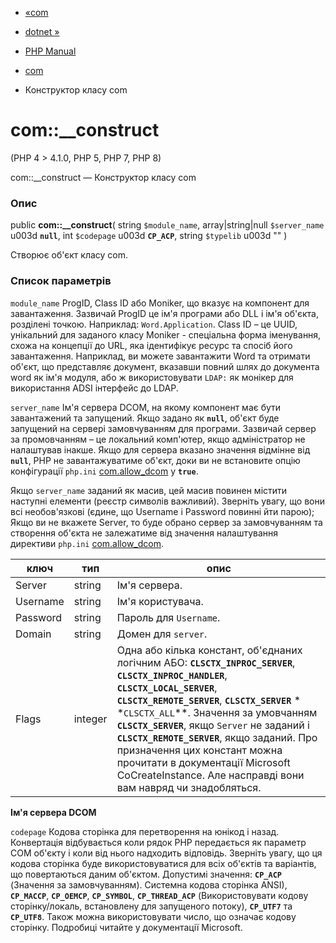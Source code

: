 - [«com](class.com.md)
- [dotnet »](class.dotnet.md)

- [PHP Manual](index.md)
- [com](class.com.md)
- Конструктор класу com

# com::\_\_construct

(PHP 4 \> 4.1.0, PHP 5, PHP 7, PHP 8)

com::\_\_construct — Конструктор класу com

### Опис

public **com::\_\_construct**(
string `$module_name`,
array\|string\|null `$server_name` u003d **`null`**,
int `$codepage` u003d **`CP_ACP`**,
string `$typelib` u003d ""
)

Створює об'єкт класу com.

### Список параметрів

`module_name`
ProgID, Class ID або Moniker, що вказує на компонент для завантаження.
Зазвичай ProgID це ім'я програми або DLL і ім'я об'єкта, розділені
точкою. Наприклад: `Word.Application`. Class ID – це UUID, унікальний
для заданого класу Moniker - спеціальна форма іменування, схожа на
концепції до URL, яка ідентифікує ресурс та спосіб його завантаження.
Наприклад, ви можете завантажити Word та отримати об'єкт, що представляє
документ, вказавши повний шлях до документа word як ім'я модуля, або ж
використовувати `LDAP:` як монікер для використання ADSI
інтерфейс до LDAP.

`server_name`
Ім'я сервера DCOM, на якому компонент має бути завантажений та запущений.
Якщо задано як **`null`**, об'єкт буде запущений на сервері
замовчуванням для програми. Зазвичай сервер за промовчанням – це локальний
комп'ютер, якщо адміністратор не налаштував інакше. Якщо для сервера
вказано значення відмінне від **`null`**, PHP не завантажуватиме об'єкт,
доки ви не встановите опцію конфігурації `php.ini`
[com.allow_dcom](com.configuration.md#ini.com.allow-dcom) у
**`true`**.

Якщо `server_name` заданий як масив, цей масив повинен містити
наступні елементи (реєстр символів важливий). Зверніть увагу, що вони
всі необов'язкові (єдине, що Username і Password повинні йти
парою); Якщо ви не вкажете Server, то буде обрано сервер за замовчуванням та
створення об'єкта не залежатиме від значення налаштування директиви
`php.ini` [com.allow_dcom](com.configuration.md#ini.com.allow-dcom).

| ключ     | тип     | опис                                                                                                                                                                                                                                                                                                                                                                                                                                                              |
| -------- | ------- | ----------------------------------------------------------------------------------------------------------------------------------------------------------------------------------------------------------------------------------------------------------------------------------------------------------------------------------------------------------------------------------------------------------------------------------------------------------------- |
| Server   | string  | Ім'я сервера.                                                                                                                                                                                                                                                                                                                                                                                                                                                     |
| Username | string  | Ім'я користувача.                                                                                                                                                                                                                                                                                                                                                                                                                                                 |
| Password | string  | Пароль для `Username`.                                                                                                                                                                                                                                                                                                                                                                                                                                            |
| Domain   | string  | Домен для `server`.                                                                                                                                                                                                                                                                                                                                                                                                                                               |
| Flags    | integer | Одна або кілька констант, об'єднаних логічним АБО: **`CLSCTX_INPROC_SERVER`**, **`CLSCTX_INPROC_HANDLER`**, **`CLSCTX_LOCAL_SERVER`**, **`CLSCTX_REMOTE_SERVER`**, **`CLSCTX_SERVER`** * *`CLSCTX_ALL`**. Значення за умовчанням **`CLSCTX_SERVER`**, якщо `Server` не заданий і **`CLSCTX_REMOTE_SERVER`**, якщо заданий. Про призначення цих констант можна прочитати в документації Microsoft CoCreateInstance. Але насправді вони вам навряд чи знадобляться. |

**Ім'я сервера DCOM**

`codepage`
Кодова сторінка для перетворення на юнікод і назад. Конвертація
відбувається коли рядок PHP передається як параметр COM об'єкту і коли
від нього надходить відповідь. Зверніть увагу, що ця кодова сторінка
буде використовуватися для всіх об'єктів та варіантів, що повертаються даним
об'єктом. Допустимі значення: **`CP_ACP`** (Значення за замовчуванням).
Системна кодова сторінка ANSI), **`CP_MACCP`**, **`CP_OEMCP`**,
**`CP_SYMBOL`**, **`CP_THREAD_ACP`** (Використовувати кодову
сторінку/локаль, встановлену для запущеного потоку), **`CP_UTF7`** та
**`CP_UTF8`**. Також можна використовувати число, що означає кодову
сторінку. Подробиці читайте у документації Microsoft.
